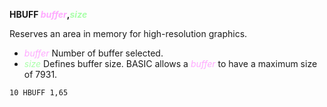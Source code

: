 **HBUFF <span style="color:#FFAAFF;">*buffer*</span>,<span style="color:#AAFFAA;">*size*</span>**

Reserves an area in memory for high-resolution graphics.

- <span style="color:#FFAAFF;">*buffer*</span> Number of buffer selected.
- <span style="color:#AAFFAA;">*size*</span> Defines buffer size.  BASIC allows a <span style="color:#FFAAFF;">*buffer*</span> to have a maximum size of 7931.

```ecb2
10 HBUFF 1,65
```
